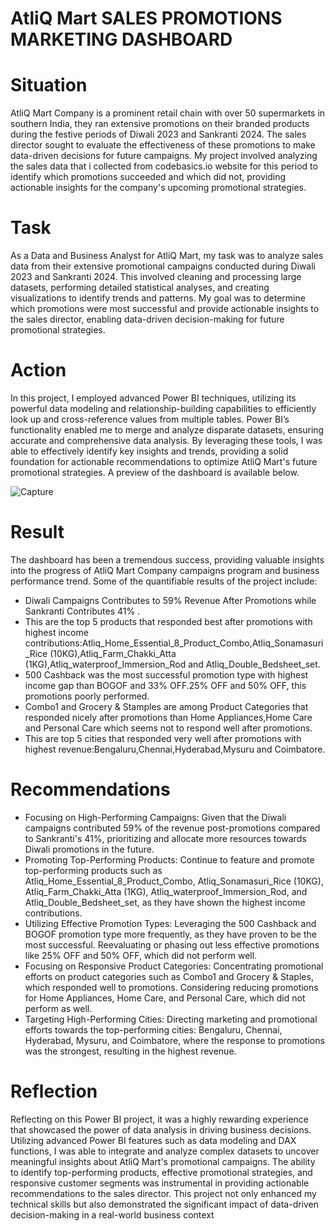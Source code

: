# AtliQ Mart SALES PROMOTIONS MARKETING DASHBOARD
# Situation
AtliQ Mart Company is  a prominent retail chain with over 50 supermarkets in southern India, they ran extensive promotions on their branded products during the festive periods of Diwali 2023 and Sankranti 2024. The sales director sought to evaluate the effectiveness of these promotions to make data-driven decisions for future campaigns. My project involved analyzing the sales data that i collected from codebasics.io website for  this period to identify which promotions succeeded and which did not, providing actionable insights for the company's upcoming promotional strategies.
# Task
As a Data and Business Analyst for AtliQ Mart, my task was to analyze sales data from their extensive promotional campaigns conducted during Diwali 2023 and Sankranti 2024. This involved cleaning and processing large datasets, performing detailed statistical analyses, and creating visualizations to identify trends and patterns. My goal was to determine which promotions were most successful and provide actionable insights to the sales director, enabling data-driven decision-making for future promotional strategies.
# Action
In this project, I employed advanced Power BI techniques, utilizing its powerful data modeling and relationship-building capabilities to efficiently look up and cross-reference values from multiple tables. Power BI’s functionality enabled me to merge and analyze disparate datasets, ensuring accurate and comprehensive data analysis. By leveraging these tools, I was able to effectively identify key insights and trends, providing a solid foundation for actionable recommendations to optimize AtliQ Mart's future promotional strategies. A preview of the dashboard is available below.

![Capture](https://github.com/user-attachments/assets/5ac1cf70-6a89-4ccf-a69f-e639003f8fe1)

# Result
The dashboard has been a tremendous success, providing valuable insights into the progress of AtliQ Mart Company campaigns program and business performance trend. Some of the quantifiable results of the project include:
- Diwali Campaigns   Contributes to  59% Revenue After Promotions while Sankranti Contributes 41% .
- This are the top 5 products that responded best after promotions with highest income contributions:Atliq_Home_Essential_8_Product_Combo,Atliq_Sonamasuri_Rice (10KG),Atliq_Farm_Chakki_Atta (1KG),Atliq_waterproof_Immersion_Rod and Atliq_Double_Bedsheet_set.
- 500 Cashback was the most successful promotion type with highest income gap than BOGOF and 33% OFF.25% OFF and 50% OFF, this promotions poorly performed.
- Combo1 and Grocery & Stamples are among Product Categories that responded nicely after promotions than Home Appliances,Home Care and Personal Care which seems not to respond well after promotions.
- This are top 5 cities that responded very well after promotions with highest revenue:Bengaluru,Chennai,Hyderabad,Mysuru and Coimbatore.
# Recommendations
- Focusing on High-Performing Campaigns: Given that the Diwali campaigns contributed 59% of the revenue post-promotions compared to Sankranti's 41%, prioritizing and allocate more resources towards Diwali promotions in the future.
- Promoting Top-Performing Products: Continue to feature and promote top-performing products such as Atliq_Home_Essential_8_Product_Combo, Atliq_Sonamasuri_Rice (10KG), Atliq_Farm_Chakki_Atta (1KG), Atliq_waterproof_Immersion_Rod, and Atliq_Double_Bedsheet_set, as they have shown the highest income contributions.
- Utilizing Effective Promotion Types: Leveraging the 500 Cashback and BOGOF promotion type more frequently, as they have proven to be the most successful. Reevaluating or phasing out less effective promotions like 25% OFF and 50% OFF, which did not perform well.
- Focusing on Responsive Product Categories: Concentrating promotional efforts on product categories such as Combo1 and Grocery & Staples, which responded well to promotions. Considering reducing promotions for Home Appliances, Home Care, and Personal Care, which did not perform as well.
- Targeting High-Performing Cities: Directing marketing and promotional efforts towards the top-performing cities: Bengaluru, Chennai, Hyderabad, Mysuru, and Coimbatore, where the response to promotions was the strongest, resulting in the highest revenue.
# Reflection
Reflecting on this Power BI project, it was a highly rewarding experience that showcased the power of data analysis in driving business decisions. Utilizing advanced Power BI features such as data modeling and DAX functions, I was able to integrate and analyze complex datasets to uncover meaningful insights about AtliQ Mart's promotional campaigns. The ability to identify top-performing products, effective promotional strategies, and responsive customer segments was instrumental in providing actionable recommendations to the sales director. This project not only enhanced my technical skills but also demonstrated the significant impact of data-driven decision-making in a real-world business context
